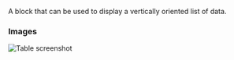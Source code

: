A block that can be used to display a vertically oriented list of data.

### Images

![Table screenshot](https://gitlab.com/appsemble/appsemble/-/raw/0.30.4/config/assets/list.png)
